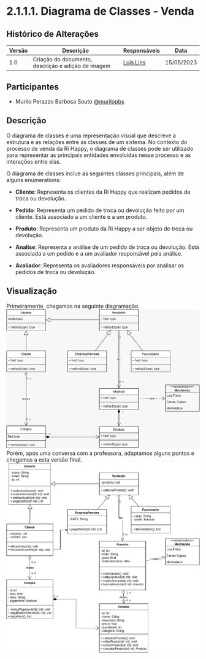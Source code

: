 # 2.1.1.1. Diagrama de Classes - Venda

## Histórico de Alterações

| Versão | Descrição                                          | Responsáveis                                 | Data       |
| ------ | -------------------------------------------------- | -------------------------------------------- | ---------- |
| 1.0    | Criação do documento, descrição e adição de imagem | [Luís Lins](https://github.com/luisgaboardi) | 15/05/2023 |

## Participantes

- Murilo Perazzo Barbosa Souto [@murilopbs](https://github.com/murilopbs)

## Descrição

O diagrama de classes é uma representação visual que descreve a estrutura e as relações entre as classes de um sistema. No contexto do processo de venda da Ri Happy, o diagrama de classes pode ser utilizado para representar as principais entidades envolvidas nesse processo e as interações entre elas.

O diagrama de classes inclue as seguintes classes principais, além de alguns enumerations:

- **Cliente**: Representa os clientes da Ri Happy que realizam pedidos de troca ou devolução.

- **Pedido**: Representa um pedido de troca ou devolução feito por um cliente. Está associado a um cliente e a um produto.

- **Produto**: Representa um produto da Ri Happy a ser objeto de troca ou devolução.

- **Analise**: Representa a análise de um pedido de troca ou devolução. Está associada a um pedido e a um avaliador responsável pela análise.

- **Avaliador**: Representa os avaliadores responsáveis por analisar os pedidos de troca ou devolução.

## Visualização

Primeiramente, chegamos na seguinte diagramação.<br>
![Diagrama de Classes - Venda](../Imagens/DiagramaClasseVenda-v1.jpeg)<br>
Porém, após uma conversa com a professora, adaptamos alguns pontos e chegamas a esta versão final. <br>
![Diagrama de Classes - Venda](../Imagens/DiagramaClasseVenda.jpg)<br>

